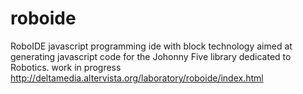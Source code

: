 # roboide

RoboIDE
javascript programming ide with block technology aimed at generating javascript code for the Johonny Five library dedicated to Robotics.
work in progress
http://deltamedia.altervista.org/laboratory/roboide/index.html
